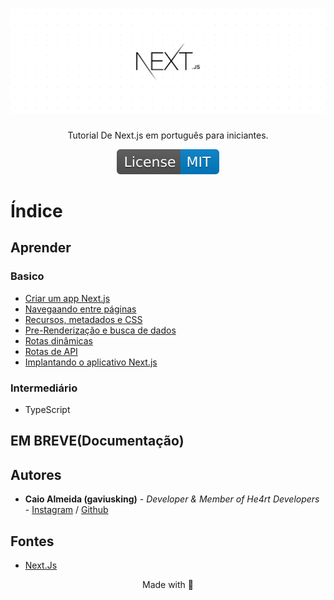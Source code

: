 <h1 align="center">
  <a href="https://nextjs.org/">
    <img src="./images/next-js.png" alt="nextjs-image">
  </a>
</h1>

<p align="center">Tutorial De Next.js em português para iniciantes.</p>

<p align="center">
  <a href="https://opensource.org/licenses/MIT">
    <img src="./images/License-MIT-blue.svg" alt="License MIT">
  </a>
</p>

# Índice

## Aprender

### Basico

- [Criar um app Next.js](./learn/basic/create-nextjs-app/1.md#criando-aplicativo-nextjs)
- [Navegaando entre páginas](./learn/basic/navigate-between-pages/1.md#navegando-entre-p%C3%A1ginas)
- [Recursos, metadados e CSS](./learn/basic/assets-metadata-css/1.md#recursos-metadados-e-css)
- [Pre-Renderização e busca de dados](./learn/basic/data-fetching/1.md#pr%C3%A9-renderiza%C3%A7%C3%A3o-e-busca-de-dados)
- [Rotas dinâmicas](./learn/basic/dynamic-routes/1.md#rotas-din%C3%A2micas)
- [Rotas de API](./learn/basic/api-routes/1.md#rotas-de-api)
- [Implantando o aplicativo Next.js](./learn/basic/deploying-nextjs-app/1.md#implantando-o-aplicativo-nextjs)

### Intermediário

- TypeScript

## EM BREVE(Documentação)

## Autores

- **Caio Almeida (gaviusking)** -  *Developer & Member of He4rt Developers* - [Instagram](https://instagram.com/ccaio_reis) / [Github](https://github.com/gaviusking)

## Fontes

* [Next.Js](https://nextjs.org/)

<p align="center">Made with 💜</p>
